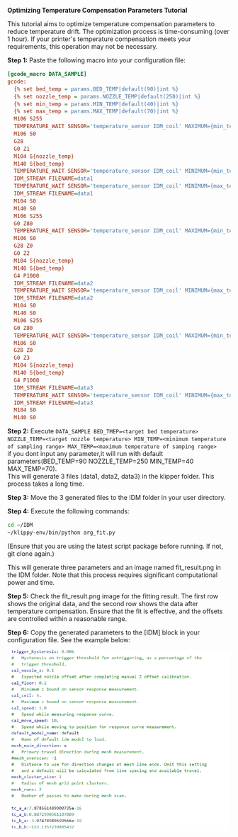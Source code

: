 **Optimizing Temperature Compensation Parameters Tutorial**

This tutorial aims to optimize temperature compensation parameters to reduce temperature drift. The optimization process is time-consuming (over 1 hour). If your printer's temperature compensation meets your requirements, this operation may not be necessary.

**Step 1:** Paste the following macro into your configuration file:
```ini
[gcode_macro DATA_SAMPLE]
gcode:
  {% set bed_temp = params.BED_TEMP|default(90)|int %}
  {% set nozzle_temp = params.NOZZLE_TEMP|default(250)|int %}
  {% set min_temp = params.MIN_TEMP|default(40)|int %}
  {% set max_temp = params.MAX_TEMP|default(70)|int %}
  M106 S255
  TEMPERATURE_WAIT SENSOR='temperature_sensor IDM_coil' MAXIMUM={min_temp}
  M106 S0
  G28
  G0 Z1
  M104 S{nozzle_temp}
  M140 S{bed_temp}
  TEMPERATURE_WAIT SENSOR='temperature_sensor IDM_coil' MINIMUM={min_temp}
  IDM_STREAM FILENAME=data1
  TEMPERATURE_WAIT SENSOR='temperature_sensor IDM_coil' MINIMUM={max_temp}
  IDM_STREAM FILENAME=data1
  M104 S0
  M140 S0
  M106 S255
  G0 Z80
  TEMPERATURE_WAIT SENSOR='temperature_sensor IDM_coil' MAXIMUM={min_temp}
  M106 S0
  G28 Z0
  G0 Z2
  M104 S{nozzle_temp}
  M140 S{bed_temp}
  G4 P1000
  IDM_STREAM FILENAME=data2
  TEMPERATURE_WAIT SENSOR='temperature_sensor IDM_coil' MINIMUM={max_temp}
  IDM_STREAM FILENAME=data2
  M104 S0
  M140 S0
  M106 S255
  G0 Z80
  TEMPERATURE_WAIT SENSOR='temperature_sensor IDM_coil' MAXIMUM={min_temp}
  M106 S0
  G28 Z0
  G0 Z3
  M104 S{nozzle_temp}
  M140 S{bed_temp}
  G4 P1000
  IDM_STREAM FILENAME=data3
  TEMPERATURE_WAIT SENSOR='temperature_sensor IDM_coil' MINIMUM={max_temp}
  IDM_STREAM FILENAME=data3
  M104 S0
  M140 S0
```

**Step 2:** Execute `DATA_SAMPLE BED_TMEP=<target bed temperature> NOZZLE_TEMP=<target nozzle temperature> MIN_TEMP=<minimum temperature of sampling range> MAX_TEMP=<maximum temperature of samping range>`  
if you dont input any parameter,it will run with default parameters(BED_TEMP=90 NOZZLE_TEMP=250 MIN_TEMP=40 MAX_TEMP=70).  
This will generate 3 files (data1, data2, data3) in the klipper folder. This process takes a long time.  

**Step 3:** Move the 3 generated files to the IDM folder in your user directory.

**Step 4:** Execute the following commands:
```bash
cd ~/IDM
~/klippy-env/bin/python arg_fit.py
```
(Ensure that you are using the latest script package before running. If not, git clone again.)

This will generate three parameters and an image named fit_result.png in the IDM folder. Note that this process requires significant computational power and time.

**Step 5:** Check the fit_result.png image for the fitting result. The first row shows the original data, and the second row shows the data after temperature compensation. Ensure that the fit is effective, and the offsets are controlled within a reasonable range.

**Step 6:** Copy the generated parameters to the [IDM] block in your configuration file. See the example below:

![Example](/imgs/example.jpg)